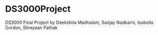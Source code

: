 # DS3000Project
DS3000 Final Project by Deekshita Madhalam, Sanjay Nadkarni, Isobella Gordon, Shreyaan Pathak
